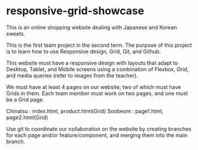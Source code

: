 # responsive-grid-showcase

This is an online shopping website dealing with Japanese and Korean sweets.

This is the first team project in the second term.
The purpose of this project is to learn how to use Responsive design, Grid, Git, and Github.

This website must have a responsive design with layouts that adapt to Desktop, Tablet, and Mobile screens using a combination of Flexbox, Grid, and media queries (refer to images from the teacher).

We must have at least 4 pages on our website; two of which must have Grids in them.
Each team member must work on two pages, and one must be a Grid page.

  Chinatsu : index.html, product.html(Grid)
  Soobeom  : page1.html, page2.html(Grid)

Use git to coordinate our collaboration on the website by creating branches for each page and/or feature/component, and merging them into the main branch.